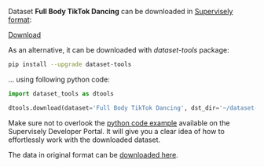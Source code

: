 Dataset **Full Body TikTok Dancing** can be downloaded in [Supervisely format](https://developer.supervisely.com/api-references/supervisely-annotation-json-format):

 [Download](https://assets.supervisely.com/supervisely-supervisely-assets-public/teams_storage/a/c/Ld/5RDFjba7F7V3GIthjjMeV3T2aeSwrSJDXP60H69hlQSlBzXraMnLEk2aU5ZUbdymFonS4UPnt8MCvCdyO3Vqgtgn8yuwTBh0u1NnX8WRBo19WINMD6dFGJP0BCj1.tar)

As an alternative, it can be downloaded with *dataset-tools* package:
``` bash
pip install --upgrade dataset-tools
```

... using following python code:
``` python
import dataset_tools as dtools

dtools.download(dataset='Full Body TikTok Dancing', dst_dir='~/dataset-ninja/')
```
Make sure not to overlook the [python code example](https://developer.supervisely.com/getting-started/python-sdk-tutorials/iterate-over-a-local-project) available on the Supervisely Developer Portal. It will give you a clear idea of how to effortlessly work with the downloaded dataset.

The data in original format can be [downloaded here](https://www.kaggle.com/datasets/tapakah68/segmentation-full-body-tiktok-dancing-dataset/download?datasetVersionNumber=2).